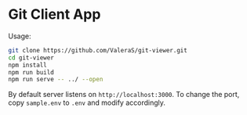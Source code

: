 # Git Client App

Usage:

```sh
git clone https://github.com/ValeraS/git-viewer.git
cd git-viewer
npm install
npm run build
npm run serve -- ../ --open
```

By default server listens on `http://localhost:3000`. To change the port, copy `sample.env` to `.env` and modify accordingly.
